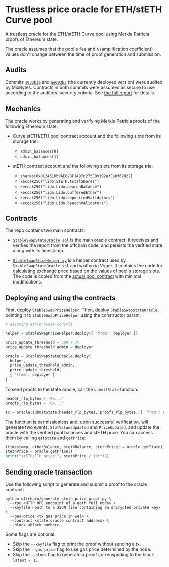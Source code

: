 # Trustless price oracle for ETH/stETH Curve pool

A trustless oracle for the ETH/stETH Curve pool using Merkle Patricia proofs of Ethereum state.

The oracle assumes that the pool's `fee` and `A` (amplification coefficient) values don't
change between the time of proof generation and submission.


## Audits

Commits [`1033b3e`] and [`ae093b3`] (the currently deployed version) were audited by MixBytes.
Contracts in both commits were assumed as secure to use according to the auditors' security
criteria. See [the full report] for details.

[`1033b3e`]: https://github.com/lidofinance/curve-merkle-oracle/tree/1033b3e84142317ffd8f366b52e489d5eb49c73f
[`ae093b3`]: https://github.com/lidofinance/curve-merkle-oracle/tree/ae093b308999a564ed3f23d52c6c5dce946dbfa7
[the full report]: https://github.com/lidofinance/audits/blob/main/MixBytes%20stETH%20price%20oracle%20Security%20Audit%20Report%2005-2021.pdf


## Mechanics

The oracle works by generating and verifying Merkle Patricia proofs of the following Ethereum state:

* Curve stETH/ETH pool contract account and the following slots from its storage trie:
  * `admin_balances[0]`
  * `admin_balances[1]`

* stETH contract account and the following slots from its storage trie:
  * `shares[0xDC24316b9AE028F1497c275EB9192a3Ea0f67022]`
  * `keccak256("lido.StETH.totalShares")`
  * `keccak256("lido.Lido.beaconBalance")`
  * `keccak256("lido.Lido.bufferedEther")`
  * `keccak256("lido.Lido.depositedValidators")`
  * `keccak256("lido.Lido.beaconValidators")`


## Contracts

The repo contains two main contracts:

* [`StableSwapStateOracle.sol`] is the main oracle contract. It receives and verifies the report
  from the offchain code, and persists the verified state along with its timestamp.

* [`StableSwapPriceHelper.vy`] is a helper contract used by `StableSwapStateOracle.sol` and written
  in Vyper. It contains the code for calculating exchange price based on the values of pool's storage
  slots. The code is copied from the [actual pool contract] with minimal modifications.

[`StableSwapStateOracle.sol`]: ./contracts/StableSwapStateOracle.sol
[`StableSwapPriceHelper.vy`]: ./contracts/StableSwapPriceHelper.vy
[actual pool contract]: https://github.com/curvefi/curve-contract/blob/3fa3b6c/contracts/pools/steth/StableSwapSTETH.vy


## Deploying and using the contracts

First, deploy `StableSwapPriceHelper`. Then, deploy `StableSwapStateOracle`, pointing it
to `StableSwapPriceHelper` using the constructor param:

```python
# assuming eth-brownie console

helper = StableSwapPriceHelper.deploy({ 'from': deployer })

price_update_threshold = 300 # 3%
price_update_threshold_admin = deployer

oracle = StableSwapStateOracle.deploy(
  helper,
  price_update_threshold_admin,
  price_update_threshold,
  { 'from': deployer }
)
```

To send proofs to the state oracle, call the `submitState` function:

```python
header_rlp_bytes = '0x...'
proofs_rlp_bytes = '0x...'

tx = oracle.submitState(header_rlp_bytes, proofs_rlp_bytes, { 'from': reporter })
```

The function is permissionless and, upon successful verification, will generate two events,
`SlotValuesUpdated` and `PriceUpdated`, and update the oracle with the verified pool balances
and stETH price. You can access them by calling `getState` and `getPrice`:

```python
(timestamp, etherBalance, stethBalance, stethPrice) = oracle.getState()
stethPrice = oracle.getPrice()
print("stETH/ETH price:", stethPrice / 10**18)
```


## Sending oracle transaction

Use the following script to generate and submit a proof to the oracle contract:

```
python offchain/generate_steth_price_proof.py \
  --rpc <HTTP RPC endpoint of a geth full node> \
  --keyfile <path to a JSON file containing an encrypted private key> \
  --gas-price <tx gas price in wei> \
  --contract <state oracle contract address> \
  --block <block number>
```

Some flags are optional:

* Skip the `--keyfile` flag to print the proof without sending a tx.
* Skip the `--gas-price` flag to use gas price determined by the node.
* Skip the `--block` flag to generate a proof correnspoding to the block `latest - 15`.
